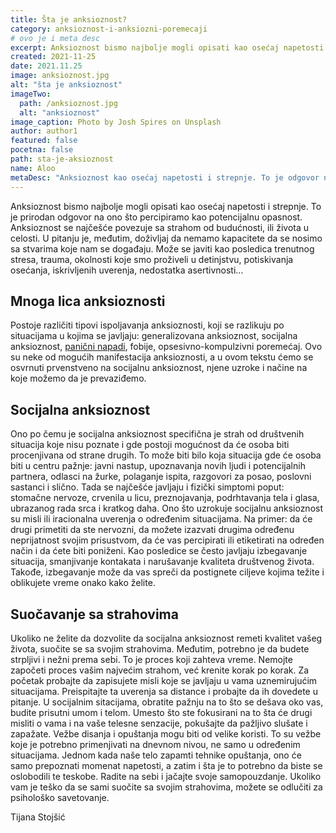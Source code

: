 ```yaml
---
title: Šta je anksioznost?
category: anksioznost-i-anksiozni-poremecaji
# ovo je i meta desc
excerpt: Anksioznost bismo najbolje mogli opisati kao osećaj napetosti i strepnje. To je prirodan odgovor na ono što percipiramo kao potencijalnu opasnost.
created: 2021-11-25
date: 2021.11.25
image: anksioznost.jpg
alt: "šta je anksioznost"
imageTwo:
  path: /anksioznost.jpg
  alt: "anksioznost"
image_caption: Photo by Josh Spires on Unsplash
author: author1
featured: false
pocetna: false
path: sta-je-aksioznost
name: Aloo
metaDesc: "Anksioznost kao osećaj napetosti i strepnje. To je odgovor na ono što osećamo kao potencijalnu opasnost."
---
```


Anksioznost bismo najbolje mogli opisati kao osećaj napetosti i strepnje. To je prirodan odgovor na ono što percipiramo kao potencijalnu opasnost. Anksioznost se najčešće povezuje sa strahom od budućnosti, ili života u celosti. U pitanju je, međutim, doživljaj da nemamo kapacitete da se nosimo sa stvarima koje nam se događaju. Može se javiti kao posledica trenutnog stresa, trauma, okolnosti koje smo proživeli u detinjstvu, potiskivanja osećanja, iskrivljenih uverenja, nedostatka asertivnosti...

## Mnoga lica anksioznosti

Postoje različiti tipovi ispoljavanja anksioznosti, koji se razlikuju po situacijama u kojima se javljaju: generalizovana anksioznost, socijalna anksioznost, [panični napadi](/blog/panicni-napadi/sta-su-panicni-napadi-zbog-cega-nastaju/), fobije, opsesivno-kompulzivni poremećaj. Ovo su neke od mogućih manifestacija anksioznosti, a u ovom tekstu ćemo se osvrnuti prvenstveno na socijalnu anksioznost, njene uzroke i načine na koje možemo da je prevaziđemo.

## Socijalna anksioznost

Ono po čemu je socijalna anksioznost specifična je strah od društvenih situacija koje nisu poznate i gde postoji mogućnost da će osoba biti procenjivana od strane drugih. To može biti bilo koja situacija gde će osoba biti u centru pažnje: javni nastup, upoznavanja novih ljudi i potencijalnih partnera, odlasci na žurke, polaganje ispita, razgovori za posao, poslovni sastanci i slično. Tada se najčešće javljaju i fizički simptomi poput: stomačne nervoze, crvenila u licu, preznojavanja, podrhtavanja tela i glasa, ubrazanog rada srca i kratkog daha. Ono što uzrokuje socijalnu anksioznost su misli ili iracionalna uverenja o određenim situacijama. Na primer: da će drugi primetiti da ste nervozni, da možete izazvati drugima određenu neprijatnost svojim prisustvom, da će vas percipirati ili etiketirati na određen način i da ćete biti poniženi. Kao posledice se često javljaju izbegavanje situacija, smanjivanje kontakata i narušavanje kvaliteta društvenog života. Takođe, izbegavanje može da vas spreči da postignete ciljeve kojima težite i oblikujete vreme onako kako želite.

## Suočavanje sa strahovima

Ukoliko ne želite da dozvolite da socijalna anksioznost remeti kvalitet vašeg života, suočite se sa svojim strahovima. Međutim, potrebno je da budete strpljivi i nežni prema sebi. To je proces koji zahteva vreme. Nemojte započeti proces vašim najvećim strahom, već krenite korak po korak.
Za početak probajte da zapisujete misli koje se javljaju u vama uznemirujućim situacijama. Preispitajte ta uverenja sa distance i probajte da ih dovedete u pitanje. U socijalnim sitacijama, obratite pažnju na to što se dešava oko vas, budite prisutni umom i telom. Umesto što ste fokusirani na to šta će drugi misliti o vama i na vaše telesne senzacije, pokušajte da pažljivo slušate i zapažate. Vežbe disanja i opuštanja mogu biti od velike koristi. To su vežbe koje je potrebno primenjivati na dnevnom nivou, ne samo u određenim situacijama. Jednom kada naše telo zapamti tehnike opuštanja, ono će samo prepoznati momenat napetosti, a zatim i šta je to potrebno da biste se oslobodili te teskobe.
Radite na sebi i jačajte svoje samopouzdanje.
Ukoliko vam je teško da se sami suočite sa svojim strahovima, možete se odlučiti za psihološko savetovanje.

Tijana Stojšić
